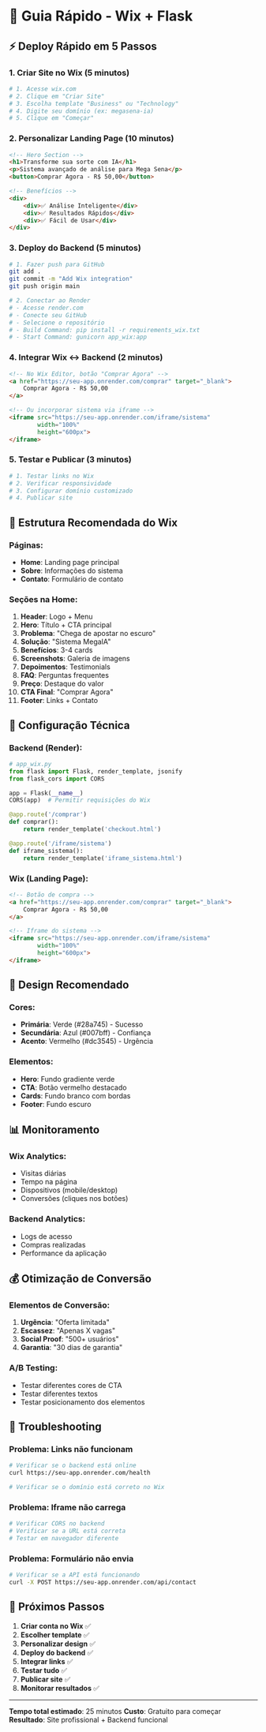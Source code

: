 # 🚀 Guia Rápido - Wix + Flask

## ⚡ Deploy Rápido em 5 Passos

### 1. Criar Site no Wix (5 minutos)
```bash
# 1. Acesse wix.com
# 2. Clique em "Criar Site"
# 3. Escolha template "Business" ou "Technology"
# 4. Digite seu domínio (ex: megasena-ia)
# 5. Clique em "Começar"
```

### 2. Personalizar Landing Page (10 minutos)
```html
<!-- Hero Section -->
<h1>Transforme sua sorte com IA</h1>
<p>Sistema avançado de análise para Mega Sena</p>
<button>Comprar Agora - R$ 50,00</button>

<!-- Benefícios -->
<div>
    <div>✅ Análise Inteligente</div>
    <div>✅ Resultados Rápidos</div>
    <div>✅ Fácil de Usar</div>
</div>
```

### 3. Deploy do Backend (5 minutos)
```bash
# 1. Fazer push para GitHub
git add .
git commit -m "Add Wix integration"
git push origin main

# 2. Conectar ao Render
# - Acesse render.com
# - Conecte seu GitHub
# - Selecione o repositório
# - Build Command: pip install -r requirements_wix.txt
# - Start Command: gunicorn app_wix:app
```

### 4. Integrar Wix ↔ Backend (2 minutos)
```html
<!-- No Wix Editor, botão "Comprar Agora" -->
<a href="https://seu-app.onrender.com/comprar" target="_blank">
    Comprar Agora - R$ 50,00
</a>

<!-- Ou incorporar sistema via iframe -->
<iframe src="https://seu-app.onrender.com/iframe/sistema" 
        width="100%" 
        height="600px">
</iframe>
```

### 5. Testar e Publicar (3 minutos)
```bash
# 1. Testar links no Wix
# 2. Verificar responsividade
# 3. Configurar domínio customizado
# 4. Publicar site
```

## 🎯 Estrutura Recomendada do Wix

### Páginas:
- **Home**: Landing page principal
- **Sobre**: Informações do sistema
- **Contato**: Formulário de contato

### Seções na Home:
1. **Header**: Logo + Menu
2. **Hero**: Título + CTA principal
3. **Problema**: "Chega de apostar no escuro"
4. **Solução**: "Sistema MegaIA"
5. **Benefícios**: 3-4 cards
6. **Screenshots**: Galeria de imagens
7. **Depoimentos**: Testimonials
8. **FAQ**: Perguntas frequentes
9. **Preço**: Destaque do valor
10. **CTA Final**: "Comprar Agora"
11. **Footer**: Links + Contato

## 🔧 Configuração Técnica

### Backend (Render):
```python
# app_wix.py
from flask import Flask, render_template, jsonify
from flask_cors import CORS

app = Flask(__name__)
CORS(app)  # Permitir requisições do Wix

@app.route('/comprar')
def comprar():
    return render_template('checkout.html')

@app.route('/iframe/sistema')
def iframe_sistema():
    return render_template('iframe_sistema.html')
```

### Wix (Landing Page):
```html
<!-- Botão de compra -->
<a href="https://seu-app.onrender.com/comprar" target="_blank">
    Comprar Agora - R$ 50,00
</a>

<!-- Iframe do sistema -->
<iframe src="https://seu-app.onrender.com/iframe/sistema" 
        width="100%" 
        height="600px">
</iframe>
```

## 🎨 Design Recomendado

### Cores:
- **Primária**: Verde (#28a745) - Sucesso
- **Secundária**: Azul (#007bff) - Confiança
- **Acento**: Vermelho (#dc3545) - Urgência

### Elementos:
- **Hero**: Fundo gradiente verde
- **CTA**: Botão vermelho destacado
- **Cards**: Fundo branco com bordas
- **Footer**: Fundo escuro

## 📊 Monitoramento

### Wix Analytics:
- Visitas diárias
- Tempo na página
- Dispositivos (mobile/desktop)
- Conversões (cliques nos botões)

### Backend Analytics:
- Logs de acesso
- Compras realizadas
- Performance da aplicação

## 💰 Otimização de Conversão

### Elementos de Conversão:
1. **Urgência**: "Oferta limitada"
2. **Escassez**: "Apenas X vagas"
3. **Social Proof**: "500+ usuários"
4. **Garantia**: "30 dias de garantia"

### A/B Testing:
- Testar diferentes cores de CTA
- Testar diferentes textos
- Testar posicionamento dos elementos

## 🚨 Troubleshooting

### Problema: Links não funcionam
```bash
# Verificar se o backend está online
curl https://seu-app.onrender.com/health

# Verificar se o domínio está correto no Wix
```

### Problema: Iframe não carrega
```bash
# Verificar CORS no backend
# Verificar se a URL está correta
# Testar em navegador diferente
```

### Problema: Formulário não envia
```bash
# Verificar se a API está funcionando
curl -X POST https://seu-app.onrender.com/api/contact
```

## 🎉 Próximos Passos

1. **Criar conta no Wix** ✅
2. **Escolher template** ✅
3. **Personalizar design** ✅
4. **Deploy do backend** ✅
5. **Integrar links** ✅
6. **Testar tudo** ✅
7. **Publicar site** ✅
8. **Monitorar resultados** ✅

---

**Tempo total estimado**: 25 minutos
**Custo**: Gratuito para começar
**Resultado**: Site profissional + Backend funcional 